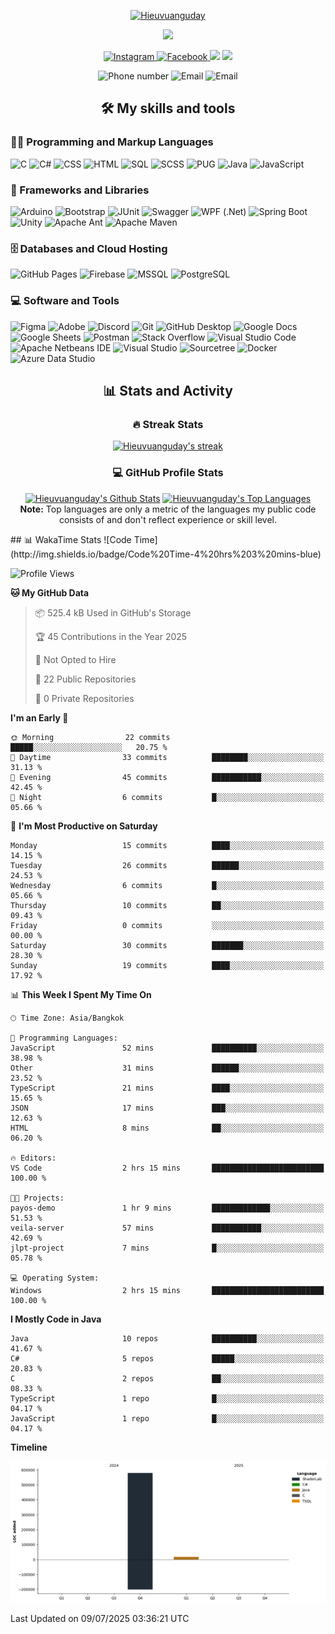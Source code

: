 <p align="center">
  <a href="https://github.com/hieuvuanguday">
    <img src="https://readme-typing-svg.demolab.com?font=Poppins&weight=800&size=30&duration=2000&pause=2000&color=8054B3&center=true&vCenter=true&width=435&lines=%7C+Hieuvuanguday+%7C;%7C+Ryan+%7C" alt="Hieuvuanguday"/>
  </a>
</p>
<p align="center">
  <a href="https://github.com/hieuvuanguday">
    <img src="https://readme-typing-svg.herokuapp.com?font=Arial&weight=800&duration=2000&pause=2000&color=8054B3&center=true&vCenter=true&width=435&lines=Web+and+application+development+learner;Start+to+learn+Nextjs-NestJs-GraphSQL;Try+new+things+and+make+it+perfect"/>
  </a>
</p>
<p align="center">
  <p align="center">
    <a href="https://www.instagram.com/_thieu301">
      <img alt="Instagram" src="https://img.shields.io/badge/__thieu301-E4405F?style=for-the-badge&logo=instagram&logoColor=white">
    </a>
    <a href="https://www.facebook.com/hieu.the.301103">
      <img alt="Facebook" src="https://img.shields.io/badge/The Hieu-005FED?style=for-the-badge&logo=facebook&logoColor=white">
    </a>
    <img src="https://custom-icon-badges.demolab.com/github/stars/hieuvuanguday?color=c79600&style=for-the-badge&labelColor=e1ad0e&logo=star"/>
    <img src="https://custom-icon-badges.demolab.com/github/followers/hieuvuanguday?color=236ad3&labelColor=1155ba&style=for-the-badge&logo=person-add&label=Follow&logoColor=white"/>
  </p>
  <p align="center">
    <img src="https://custom-icon-badges.demolab.com/badge/-0967--475--325-orange?style=for-the-badge&logo=phone&logoColor=white" alt="Phone number"/>
    <img src="https://custom-icon-badges.demolab.com/badge/-dothehieu.92.20172018@gmail.com-red?style=for-the-badge&logo=mention&logoColor=white" alt="Email"/>
    <img src="https://custom-icon-badges.demolab.com/badge/Binh%20Duong-Viet%20Nam-purple?style=for-the-badge&logo=location&logoColor=white" alt="Email"/>
  </p>
</p>
<h2 align="center">🛠️ My skills and tools</h2>

<p >
    <h3 >👨‍💻 Programming and Markup Languages</h3>
    <p  width="800px">
      <img alt="C" src="https://custom-icon-badges.demolab.com/badge/C-03599C.svg?logo=c-in-hexagon&logoColor=white&style=for-the-badge">
      <img alt="C#" src="https://custom-icon-badges.demolab.com/badge/C%23-68217A.svg?logo=cs2&logoColor=white&style=for-the-badge">
      <img alt="CSS" src="https://img.shields.io/badge/CSS-1572B6.svg?logo=css3&logoColor=white&style=for-the-badge">
      <img alt="HTML" src="https://img.shields.io/badge/HTML-E34F26.svg?logo=html5&logoColor=white&style=for-the-badge">
      <img alt="SQL" src="https://custom-icon-badges.demolab.com/badge/SQL-025E8C.svg?logo=database&logoColor=white&style=for-the-badge">
      <img alt="SCSS" src="https://img.shields.io/badge/sass-cc6699?&logo=sass&logoColor=fafafa&style=for-the-badge">
      <img alt="PUG" src="https://img.shields.io/badge/pug-a86454?&logo=pug&logoColor=fafafa&style=for-the-badge">
      <img alt="Java" src="https://custom-icon-badges.demolab.com/badge/Java-007396.svg?logo=java&logoColor=white&style=for-the-badge">
      <img alt="JavaScript" src="https://img.shields.io/badge/JavaScript-F7DF1E.svg?logo=javascript&logoColor=black&style=for-the-badge">
    </p>
    <h3 >🧰 Frameworks and Libraries</h3>
    <p>
      <img alt="Arduino" src="https://img.shields.io/badge/-Arduino-00979D?logo=Arduino&logoColor=white&style=for-the-badge">
      <img alt="Bootstrap" src="https://img.shields.io/badge/Bootstrap-7952B3.svg?logo=bootstrap&logoColor=white&style=for-the-badge">
      <img alt="JUnit" src="https://custom-icon-badges.demolab.com/badge/JUnit-25A162.svg?logo=check-circle&logoColor=white&style=for-the-badge">
      <img alt="Swagger" src="https://img.shields.io/badge/swagger-85EA2D?&logo=swagger&logoColor=black&style=for-the-badge">
      <img alt="WPF (.Net)" src="https://img.shields.io/badge/WPF-5C2D91?logo=.net&logoColor=white&style=for-the-badge">
      <img alt="Spring Boot" src="https://img.shields.io/badge/spring_boot-%236DB33F?&logo=springboot&logoColor=fafafa&style=for-the-badge">
      <img alt="Unity" src="https://img.shields.io/badge/unity-000000?&logo=unity&logoColor=white&style=for-the-badge">
      <img alt="Apache Ant" src="https://img.shields.io/badge/apache_ant-A81C7D?&logo=apacheant&logoColor=white&style=for-the-badge">
      <img alt="Apache Maven" src="https://img.shields.io/badge/apache_maven-C71A36?&logo=apachemaven&logoColor=white&style=for-the-badge">
    </p>
    <h3 >🗄️ Databases and Cloud Hosting</h3>
    <p >
      <img alt="GitHub Pages" src="https://img.shields.io/badge/GitHub%20Pages-327FC7.svg?logo=github&logoColor=white&style=for-the-badge">
      <img alt="Firebase" src="https://img.shields.io/badge/firebase-DD2C00?&logo=firebase&logoColor=white&style=for-the-badge">
      <img alt="MSSQL" src="https://img.shields.io/badge/MSSQL-CC2927.svg?logo=microsoft-sql-server&logoColor=white&style=for-the-badge">
      <img alt="PostgreSQL" src="https://img.shields.io/badge/PostgreSQL-316192.svg?logo=postgresql&logoColor=white&style=for-the-badge">
    </p>
    <h3 >💻 Software and Tools</h3>
    <p >
      <img alt="Figma" src="https://img.shields.io/badge/figma-F24E1E?&logo=figma&logoColor=white&style=for-the-badge">
      <img alt="Adobe" src="https://img.shields.io/badge/Adobe-FF0000.svg?logo=adobe&logoColor=white&style=for-the-badge">
      <img alt="Discord" src="https://img.shields.io/badge/-Discord-5865F2.svg?logo=discord&logoColor=white&style=for-the-badge">
      <img alt="Git" src="https://img.shields.io/badge/Git-F05033.svg?logo=git&logoColor=white&style=for-the-badge">
      <img alt="GitHub Desktop" src="https://img.shields.io/badge/GitHub%20Desktop-8034A9.svg?logo=github&logoColor=white&style=for-the-badge">
      <img alt="Google Docs" src="https://img.shields.io/badge/google_docs-4285F4?&logo=googledocs&logoColor=white&style=for-the-badge">
      <img alt="Google Sheets" src="https://img.shields.io/badge/Sheets-34A853.svg?logo=google%20sheets&logoColor=white&style=for-the-badge">
      <img alt="Postman" src="https://img.shields.io/badge/Postman-FF6C37?logo=postman&logoColor=white&style=for-the-badge">
      <img alt="Stack Overflow" src="https://img.shields.io/badge/-Stack%20Overflow-FE7A16?logo=stack-overflow&logoColor=white&style=for-the-badge">
      <img alt="Visual Studio Code" src="https://img.shields.io/badge/Visual%20Studio%20Code-0078d7.svg?logo=visual-studio-code&logoColor=white&style=for-the-badge">
      <img alt="Apache Netbeans IDE" src="https://img.shields.io/badge/apache_netbeans_ide-1B6AC6?&logo=apachenetbeanside&logoColor=white&style=for-the-badge">
      <img alt="Visual Studio" src="https://img.shields.io/badge/Visual_Studio-5C2D91.svg?logo=visual-studio&logoColor=white&style=for-the-badge">
      <img alt="Sourcetree" src="https://img.shields.io/badge/Sourcetree-0052CC.svg?logo=sourcetree&logoColor=white&style=for-the-badge">
      <img alt="Docker" src="https://img.shields.io/badge/Docker-2496ED.svg?logo=docker&logoColor=white&style=for-the-badge">
      <img alt="Azure Data Studio" src="https://img.shields.io/badge/Azure_Data_Studio-0078D4.svg?logo=azure-data-studio&logoColor=white&style=for-the-badge">
    </p>
</p>
<h2 align="center">📊 Stats and Activity</h2>
<h3 align="center">🔥 Streak Stats</h3>
  <p align="center">
    <a href="https://github.com/DenverCoder1/github-readme-streak-stats">
      <img title="🔥 Get streak stats for your profile at git.io/streak-stats" alt="Hieuvuanguday's streak" src="https://github-readme-streak-stats-9m8ugfa77-denvercoder1.vercel.app/?user=hieuvuanguday&theme=monokai-metallian&hide_border=true"/>
    </a>
  </p>
  <h3 align="center">💻 GitHub Profile Stats</h3>
  <p align="center">
    <a href="https://github.com/anuraghazra/github-readme-stats"><img alt="Hieuvuanguday's Github Stats" src="https://denvercoder1-github-readme-stats.vercel.app/api/?username=hieuvuanguday&show_icons=true&include_all_commits=true&count_private=true&theme=react&hide_border=true&bg_color=1F222E&title_color=F85D7F&icon_color=F8D866" height="192px"/></a>
  <a href="https://github.com/anuraghazra/github-readme-stats"><img alt="Hieuvuanguday's Top Languages" src="https://denvercoder1-github-readme-stats.vercel.app/api/top-langs/?username=hieuvuanguday&langs_count=8&layout=compact&theme=react&hide_border=true&bg_color=1F222E&title_color=F85D7F&icon_color=F8D866&hide=Jupyter%20Notebook,Roff" height="192px"/></a>
    <br/><b>Note:</b> Top languages are only a metric of the languages my public code consists of and don't reflect experience or skill level.
  </p>
  ## 📊 WakaTime Stats
<!--START_SECTION:waka-->
![Code Time](http://img.shields.io/badge/Code%20Time-4%20hrs%203%20mins-blue)

![Profile Views](http://img.shields.io/badge/Profile%20Views-285-blue)

**🐱 My GitHub Data** 

> 📦 525.4 kB Used in GitHub's Storage 
 > 
> 🏆 45 Contributions in the Year 2025
 > 
> 🚫 Not Opted to Hire
 > 
> 📜 22 Public Repositories 
 > 
> 🔑 0 Private Repositories 
 > 
**I'm an Early 🐤** 

```text
🌞 Morning                22 commits          █████░░░░░░░░░░░░░░░░░░░░   20.75 % 
🌆 Daytime                33 commits          ████████░░░░░░░░░░░░░░░░░   31.13 % 
🌃 Evening                45 commits          ███████████░░░░░░░░░░░░░░   42.45 % 
🌙 Night                  6 commits           █░░░░░░░░░░░░░░░░░░░░░░░░   05.66 % 
```
📅 **I'm Most Productive on Saturday** 

```text
Monday                   15 commits          ████░░░░░░░░░░░░░░░░░░░░░   14.15 % 
Tuesday                  26 commits          ██████░░░░░░░░░░░░░░░░░░░   24.53 % 
Wednesday                6 commits           █░░░░░░░░░░░░░░░░░░░░░░░░   05.66 % 
Thursday                 10 commits          ██░░░░░░░░░░░░░░░░░░░░░░░   09.43 % 
Friday                   0 commits           ░░░░░░░░░░░░░░░░░░░░░░░░░   00.00 % 
Saturday                 30 commits          ███████░░░░░░░░░░░░░░░░░░   28.30 % 
Sunday                   19 commits          ████░░░░░░░░░░░░░░░░░░░░░   17.92 % 
```


📊 **This Week I Spent My Time On** 

```text
🕑︎ Time Zone: Asia/Bangkok

💬 Programming Languages: 
JavaScript               52 mins             ██████████░░░░░░░░░░░░░░░   38.98 % 
Other                    31 mins             ██████░░░░░░░░░░░░░░░░░░░   23.52 % 
TypeScript               21 mins             ████░░░░░░░░░░░░░░░░░░░░░   15.65 % 
JSON                     17 mins             ███░░░░░░░░░░░░░░░░░░░░░░   12.63 % 
HTML                     8 mins              ██░░░░░░░░░░░░░░░░░░░░░░░   06.20 % 

🔥 Editors: 
VS Code                  2 hrs 15 mins       █████████████████████████   100.00 % 

🐱‍💻 Projects: 
payos-demo               1 hr 9 mins         █████████████░░░░░░░░░░░░   51.53 % 
veila-server             57 mins             ███████████░░░░░░░░░░░░░░   42.69 % 
jlpt-project             7 mins              █░░░░░░░░░░░░░░░░░░░░░░░░   05.78 % 

💻 Operating System: 
Windows                  2 hrs 15 mins       █████████████████████████   100.00 % 
```

**I Mostly Code in Java** 

```text
Java                     10 repos            ██████████░░░░░░░░░░░░░░░   41.67 % 
C#                       5 repos             █████░░░░░░░░░░░░░░░░░░░░   20.83 % 
C                        2 repos             ██░░░░░░░░░░░░░░░░░░░░░░░   08.33 % 
TypeScript               1 repo              █░░░░░░░░░░░░░░░░░░░░░░░░   04.17 % 
JavaScript               1 repo              █░░░░░░░░░░░░░░░░░░░░░░░░   04.17 % 
```



**Timeline**

![Lines of Code chart](https://raw.githubusercontent.com/hieuvuanguday/hieuvuanguday/main/assets/bar_graph.png)


 Last Updated on 09/07/2025 03:36:21 UTC
<!--END_SECTION:waka-->

  


  

